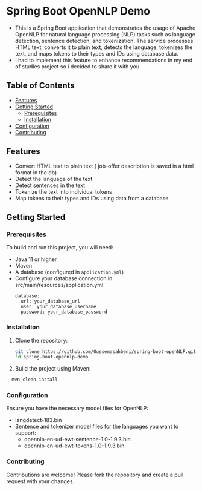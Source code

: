 # Spring Boot OpenNLP Demo

- This is a Spring Boot application that demonstrates the usage of Apache OpenNLP for natural language processing (NLP) tasks such as language detection, sentence detection, and tokenization. The service processes HTML text, converts it to plain text, detects the language, tokenizes the text, and maps tokens to their types and IDs using database data.
- I had to implement this feature to enhance recommendations in my end of studies project so i decided to share it with you

## Table of Contents

- [Features](#features)
- [Getting Started](#getting-started)
  - [Prerequisites](#prerequisites)
  - [Installation](#installation)
- [Configuration](#configuration)
- [Contributing](#contributing)


## Features

- Convert HTML text to plain text ( job-offer description is saved in a html format in the db)
- Detect the language of the text
- Detect sentences in the text
- Tokenize the text into individual tokens
- Map tokens to their types and IDs using data from a database

## Getting Started

### Prerequisites

To build and run this project, you will need:

- Java 11 or higher
- Maven
- A database (configured in `application.yml`)
- Configure your database connection in src/main/resources/application.yml:
    ```
    database:
      url: your_database_url
      user: your_database_username
      password: your_database_password
    ```
### Installation

1. Clone the repository:

   ```bash
   git clone https://github.com/Oussemasahbeni/spring-boot-openNLP.git
   cd spring-boot-opennlp-demo
   ```
2. Build the project using Maven:
 ```bash
   mvn clean install
   ```

### Configuration
Ensure you have the necessary model files for OpenNLP:

- langdetect-183.bin
- Sentence and tokenizer model files for the languages you want to support: 
  - opennlp-en-ud-ewt-sentence-1.0-1.9.3.bin
  -  opennlp-en-ud-ewt-tokens-1.0-1.9.3.bin.

### Contributing
Contributions are welcome! Please fork the repository and create a pull request with your changes.
